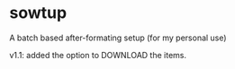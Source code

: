 # sowtup
A batch based after-formating setup (for my personal use)

v1.1: added the option to DOWNLOAD the items.
